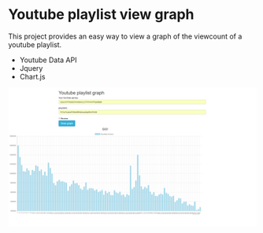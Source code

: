 # Youtube playlist view graph

This project provides an easy way to view a graph of the viewcount of a youtube playlist.

* Youtube Data API
* Jquery
* Chart.js

![screenshot](https://github.com/Gommorach/youtube-views-graph/blob/master/images/screenshot_1.png "screenshot of a calculated graph")
